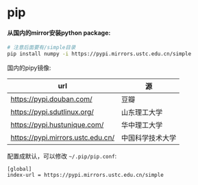 # pip

#### 从国内的mirror安装python package:
```zsh
# 注意后面要有/simple目录
pip install numpy -i https://pypi.mirrors.ustc.edu.cn/simple
```
国内的pipy镜像:

| url | 源 |
| -- | -- |
| https://pypi.douban.com/ | 豆瓣 |
| https://pypi.sdutlinux.org/  | 山东理工大学 |
| https://pypi.hustunique.com/ | 华中理工大学 |
| https://pypi.mirrors.ustc.edu.cn/ | 中国科学技术大学 |

配置成默认，可以修改 `~/.pip/pip.conf`:

```
[global]
index-url = https://pypi.mirrors.ustc.edu.cn/simple
```